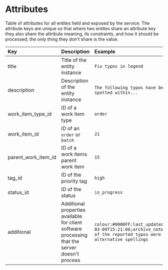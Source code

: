 
# Attributes

Table of attributes for all entites held and exposed by the service. The attribute keys are unique so that where two entites share an attribute key they also share the attribute meaning, its constraints, and how it should be processed; the only thing they don't share is the value.

Key | Description | Example
:--- | :--- | :---
title | Title of the entity instance | `Fix typos in legend`
description | Description of the entity instance | `The following typos have been spotted within...`
work_item_type_id | ID of a work item type | `order`
work_item_id | ID of an `order` or `batch` | `21`
parent_work_item_id | ID of a work items parent work item | `15`
tag_id | ID of the priority tag | `high`
status_id | ID of the status | `in_progress`
additional | Additional properties available for client software processing that the server doesn't process | `colour:#0000FF;last_updated:2019-03-09T15:21:08;archive_note:Some of the reported typos were just alternative spellings`